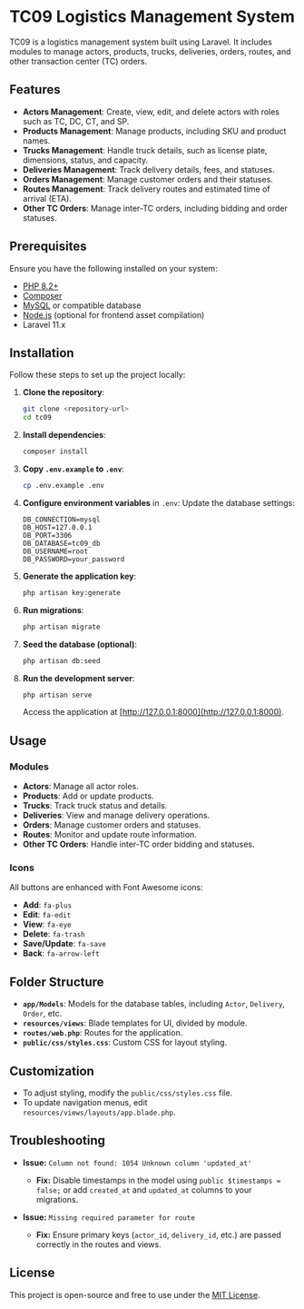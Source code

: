 # TC09 Logistics Management System

TC09 is a logistics management system built using Laravel. It includes modules to manage actors, products, trucks, deliveries, orders, routes, and other transaction center (TC) orders.

## Features

- **Actors Management**: Create, view, edit, and delete actors with roles such as TC, DC, CT, and SP.
- **Products Management**: Manage products, including SKU and product names.
- **Trucks Management**: Handle truck details, such as license plate, dimensions, status, and capacity.
- **Deliveries Management**: Track delivery details, fees, and statuses.
- **Orders Management**: Manage customer orders and their statuses.
- **Routes Management**: Track delivery routes and estimated time of arrival (ETA).
- **Other TC Orders**: Manage inter-TC orders, including bidding and order statuses.

## Prerequisites

Ensure you have the following installed on your system:

- [PHP 8.2+](https://www.php.net/)
- [Composer](https://getcomposer.org/)
- [MySQL](https://www.mysql.com/) or compatible database
- [Node.js](https://nodejs.org/) (optional for frontend asset compilation)
- Laravel 11.x

## Installation

Follow these steps to set up the project locally:

1. **Clone the repository**:
   ```bash
   git clone <repository-url>
   cd tc09
   ```

2. **Install dependencies**:
   ```bash
   composer install
   ```

3. **Copy `.env.example` to `.env`**:
   ```bash
   cp .env.example .env
   ```

4. **Configure environment variables** in `.env`:
   Update the database settings:
   ```env
   DB_CONNECTION=mysql
   DB_HOST=127.0.0.1
   DB_PORT=3306
   DB_DATABASE=tc09_db
   DB_USERNAME=root
   DB_PASSWORD=your_password
   ```

5. **Generate the application key**:
   ```bash
   php artisan key:generate
   ```

6. **Run migrations**:
   ```bash
   php artisan migrate
   ```

7. **Seed the database (optional)**:
   ```bash
   php artisan db:seed
   ```

8. **Run the development server**:
   ```bash
   php artisan serve
   ```

   Access the application at [http://127.0.0.1:8000](http://127.0.0.1:8000).

## Usage

### **Modules**
- **Actors**: Manage all actor roles.
- **Products**: Add or update products.
- **Trucks**: Track truck status and details.
- **Deliveries**: View and manage delivery operations.
- **Orders**: Manage customer orders and statuses.
- **Routes**: Monitor and update route information.
- **Other TC Orders**: Handle inter-TC order bidding and statuses.

### **Icons**
All buttons are enhanced with Font Awesome icons:
- **Add**: `fa-plus`
- **Edit**: `fa-edit`
- **View**: `fa-eye`
- **Delete**: `fa-trash`
- **Save/Update**: `fa-save`
- **Back**: `fa-arrow-left`

## Folder Structure

- **`app/Models`**: Models for the database tables, including `Actor`, `Delivery`, `Order`, etc.
- **`resources/views`**: Blade templates for UI, divided by module.
- **`routes/web.php`**: Routes for the application.
- **`public/css/styles.css`**: Custom CSS for layout styling.

## Customization

- To adjust styling, modify the `public/css/styles.css` file.
- To update navigation menus, edit `resources/views/layouts/app.blade.php`.

## Troubleshooting

- **Issue:** `Column not found: 1054 Unknown column 'updated_at'`
  - **Fix:** Disable timestamps in the model using `public $timestamps = false;` or add `created_at` and `updated_at` columns to your migrations.
  
- **Issue:** `Missing required parameter for route`
  - **Fix:** Ensure primary keys (`actor_id`, `delivery_id`, etc.) are passed correctly in the routes and views.

## License

This project is open-source and free to use under the [MIT License](LICENSE).
